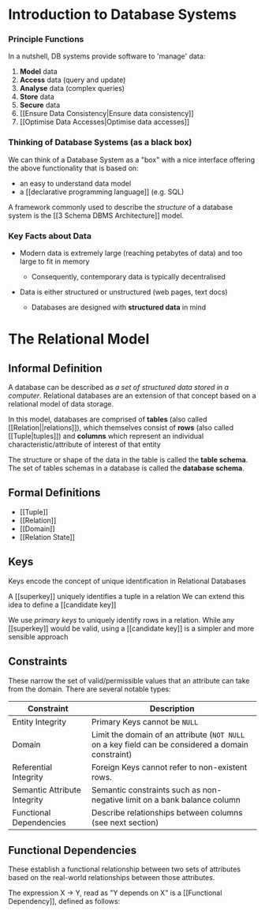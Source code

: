 # Introduction to Database Systems
### Principle Functions
In a nutshell, DB systems provide software to 'manage' data:
1. **Model** data
2. **Access** data (query and update)
3. **Analyse** data (complex queries)
4. **Store** data
5. **Secure** data
6. [[Ensure Data Consistency|Ensure data consistency]]
7. [[Optimise Data Accesses|Optimise data accesses]]

### Thinking of Database Systems (as a black box)
We can think of a Database System as a "box" with a nice interface offering the above functionality that is based on:
- an easy to understand data model
- a [[declarative programming language]] (e.g. SQL)

A framework commonly used to describe the *structure* of a database system is the [[3 Schema DBMS Architecture]] model.
### Key Facts about Data
- Modern data is extremely large (reaching petabytes of data) and too large to fit in memory
	- Consequently, contemporary data is typically decentralised

- Data is either structured or unstructured (web pages, text docs)
	- Databases are designed with **structured data** in mind
 
# The Relational Model
## Informal Definition
A database can be described as *a set of structured data stored in a computer*. Relational databases are an extension of that concept based on a relational model of data storage. 

In this model, databases are comprised of **tables** (also called [[Relation||relations]]), which themselves consist of **rows** (also called [[Tuple|tuples]]) and **columns** which represent an individual characteristic/attribute of interest of that entity

The structure or shape of the data in the table is called the **table schema**. The set of tables schemas in a database is called the **database schema**.
## Formal Definitions
- [[Tuple]]
- [[Relation]]
- [[Domain]]
- [[Relation State]]
## Keys
Keys encode the concept of unique identification in Relational Databases

A [[superkey]] uniquely identifies a tuple in a relation
We can extend this idea to define a [[candidate key]]

We use *primary keys* to uniquely identify rows in a relation. While any [[superkey]] would be valid, using a [[candidate key]] is a simpler and more sensible approach
## Constraints
These narrow the set of valid/permissible values that an attribute can take from the domain. There are several notable types:

| Constraint| Description | 
| -------- | -------- |
| Entity Integrity | Primary Keys cannot be `NULL` | 
| Domain | Limit the domain of an attribute (`NOT NULL` on a key field can be considered a domain constraint) |
| Referential Integrity | Foreign Keys cannot refer to non-existent rows. |
| Semantic Attribute Integrity | Semantic constraints such as non-negative limit on a bank balance column |
| Functional Dependencies | Describe relationships between columns (see next section) |
## Functional Dependencies
These establish a functional relationship between two sets of attributes based on the real-world relationships between those attributes.

The expression X -> Y, read as "Y depends on X" is a [[Functional Dependency]], defined as follows:
